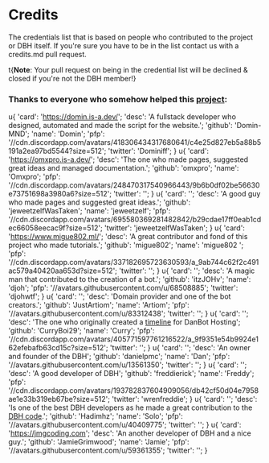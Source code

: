 # Credits

The credentials list that is based on people who contributed to the project or DBH itself. If you're sure you have to be in the list contact us with a credits.md pull request.

t{**Note**: Your pull request on being in the credential list will be declined & closed if you're not the DBH member!}

### Thanks to everyone who somehow helped this [project](https://help.dbh.wtf):
u{
'card': 'https://domin.is-a.dev/';
'desc': 'A fullstack developer who designed, automated and made the script for the website.';
'github': 'Domin-MND';
'name': 'Domin';
'pfp': '//cdn.discordapp.com/avatars/418306434317680641/c4e25d827eb5a88b5191a2ea97bd5544?size=512';
'twitter': 'Dominiff';
}
u{
'card': 'https://omxpro.is-a.dev/';
'desc': 'The one who made pages, suggested great ideas and managed documentation.';
'github': 'omxpro';
'name': 'Omxpro';
'pfp': '//cdn.discordapp.com/avatars/248470317540966443/9b6b0df02be56630e73751698a3980a6?size=512';
'twitter': '';
}
u{
'card': '';
'desc': 'A good guy who made pages and suggested great ideas.';
'github': 'jeweetzelfWasTaken';
'name': 'jeweetzelf';
'pfp': '//cdn.discordapp.com/avatars/695580369281482842/b29cdae17ff0eab1cdec66058eecac9f?size=512';
'twitter': 'jeweetzelfWasTaken';
}
u{
'card': 'https://www.migue802.ml/';
'desc': 'A great contributor and fond of this project who made tutorials.';
'github': 'migue802';
'name': 'migue802 ';
'pfp': '//cdn.discordapp.com/avatars/337182695723630593/a_9ab744c62f2c491ac579a40420aa653d?size=512';
'twitter': '';
}
u{
'card': '';
'desc': 'A magic man that contributed to the creation of a bot.';
'github': 'itzJOHv';
'name': 'djoh';
'pfp': '//avatars.githubusercontent.com/u/68508885';
'twitter': 'djohwtf';
}
u{
'card': '';
'desc': 'Domain provider and one of the bot creators.';
'github': 'JustArtiom';
'name': 'Artiom';
'pfp': '//avatars.githubusercontent.com/u/83312438';
'twitter': '';
}
u{
'card': '';
'desc': 'The one who originally created a [timeline](//github.com/CurryBoi29/DanBot-Hosting-Timeline) for DanBot Hosting';
'github': 'CurryBoi29';
'name': 'Curry';
'pfp': '//cdn.discordapp.com/avatars/405771597761216522/a_9f9351e54b9924e162efebafb63cd15c?size=512';
'twitter': '';
}
u{
'card': '';
'desc': 'An owner and founder of the DBH';
'github': 'danielpmc';
'name': 'Dan';
'pfp': '//avatars.githubusercontent.com/u/13561350';
'twitter': '';
}
u{
'card': '';
'desc': 'A good developer of DBH';
'github': 'freddierick';
'name': 'Freddy';
'pfp': '//cdn.discordapp.com/avatars/193782837604909056/db42cf50d04e7958ae1e33b319eb67be?size=512';
'twitter': 'wrenfreddie';
}
u{
'card': '';
'desc': 'Is one of the best DBH developers as he made a great contribution to the [DBH code](//github.com/DanBot-Hosting/DanBotHostingStats).';
'github': 'Hadimhz';
'name': 'Solo';
'pfp': '//avatars.githubusercontent.com/u/40409775';
'twitter': '';
}
u{
'card': 'https://jmgcoding.com';
'desc': 'An another developer of DBH and a nice guy.';
'github': 'JamieGrimwood';
'name': 'Jamie';
'pfp': '//avatars.githubusercontent.com/u/59361355';
'twitter': '';
}
